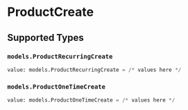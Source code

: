 # ProductCreate


## Supported Types

### `models.ProductRecurringCreate`

```python
value: models.ProductRecurringCreate = /* values here */
```

### `models.ProductOneTimeCreate`

```python
value: models.ProductOneTimeCreate = /* values here */
```

